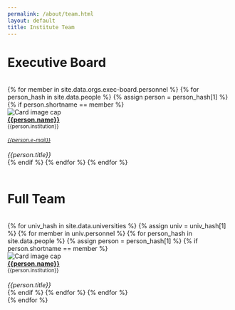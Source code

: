 ```yaml
---
permalink: /about/team.html
layout: default
title: Institute Team
---
```


<div class="container-fluid">
  <h1>Executive Board</h1><br>
  <div class="row">
  {% for member in site.data.orgs.exec-board.personnel  %}
     {% for person_hash in site.data.people %}
       {% assign person = person_hash[1] %}
       {% if person.shortname == member %}
       <div class="card" style="width: 12rem;">
         <img class="card-img-top" src="{{person.photo}}" alt="Card image cap">
         <div class="card-body d-flex flex-column">
         <div class="card-text">
         <b><a href="{{person.website}}">{{person.name}}</a></b><br>
         <small>{{person.institution}}</small><br><br>
		 <small>
			<a href="mailto:{{person.e-mail}}">
				<em>{{person.e-mail}}</em>
			</a>
		 </small><br><br>
         </div>
         <div class="card-text mt-auto"><i>{{person.title}}</i><br></div>
         </div>
       </div>
       {% endif %}
       {% endfor %}
  {% endfor %}
  </div>
  <br>
</div>

<h1>Full Team</h1><br>

<div class="container-fluid">
<div class="row">
{% for univ_hash in site.data.universities %}
{% assign univ = univ_hash[1] %}
  {% for member in univ.personnel  %}
     {% for person_hash in site.data.people %}
       {% assign person = person_hash[1] %}
       {% if person.shortname == member %}
       <div class="card" style="width: 12rem;">
         <img class="card-img-top" src="{{person.photo}}" alt="Card image cap">
         <div class="card-body d-flex flex-column">
         <div class="card-text">
         <b><a href="{{person.website}}">{{person.name}}</a></b><br>
         <small>{{person.institution}}</small><br><br>
         </div>
         <div class="card-text mt-auto"><i>{{person.title}}</i><br></div>
         </div>
       </div>
       {% endif %}
       {% endfor %}
  {% endfor %}
  <br>
{% endfor %}
</div>
</div>

